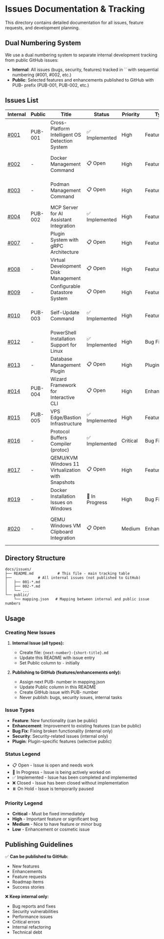 # Issues Documentation & Tracking

This directory contains detailed documentation for all issues, feature requests, and development planning.

## Dual Numbering System

We use a dual numbering system to separate internal development tracking from public GitHub issues:
- **Internal**: All issues (bugs, security, features) tracked in `` with sequential numbering (#001, #002, etc.)
- **Public**: Selected features and enhancements published to GitHub with PUB- prefix (PUB-001, PUB-002, etc.)

## Issues List

| Internal | Public | Title | Status | Priority | Type | Labels |
|----------|--------|-------|--------|----------|------|--------|
| [#001](001-cross-platform-os-detection.md) | PUB-001 | Cross-Platform Intelligent OS Detection System | ✅ Implemented | High | Feature | enhancement, cross-platform, powershell |
| [#002](002-docker-management-command.md) | - | Docker Management Command | 📋 Open | High | Feature | enhancement, docker, cross-platform |
| [#003](003-podman-management-command.md) | - | Podman Management Command | 📋 Open | High | Feature | enhancement, podman, cross-platform |
| [#004](004-mcp-server-ai-integration.md) | PUB-002 | MCP Server for AI Assistant Integration | ✅ Implemented | High | Feature | enhancement, mcp, ai-integration |
| [#007](007-plugin-system-grpc.md) | - | Plugin System with gRPC Architecture | 📋 Open | High | Feature | enhancement, plugin-system, grpc |
| [#008](008-virtual-development-disk.md) | - | Virtual Development Disk Management | 📋 Open | High | Feature | enhancement, virtual-disk, cross-platform |
| [#009](009-configurable-datastore.md) | - | Configurable Datastore System | 📋 Open | High | Feature | enhancement, datastore, enterprise |
| [#010](010-update.md) | PUB-003 | Self-Update Command | ✅ Implemented | High | Feature | enhancement, self-update, cross-platform |
| [#012](012-powershell-linux-installation.md) | - | PowerShell Installation Support for Linux | ✅ Implemented | High | Bug Fix | enhancement, powershell, linux |
| [#013](013-database-management-plugin.md) | - | Database Management Plugin | 📋 Open | High | Plugin | plugin, database, mcp |
| [#014](014-wizard-framework.md) | PUB-004 | Wizard Framework for Interactive CLI | 📋 Open | High | Enhancement | enhancement, cli, wizard, ux |
| [#015](015-vps-edge-bastion-infrastructure.md) | PUB-005 | VPS Edge/Bastion Infrastructure | ✅ Implemented | High | Feature | infrastructure, edge-computing |
| [#016](016-protoc-plugin-development-dependency.md) | - | Protocol Buffers Compiler (protoc) | ✅ Implemented | Critical | Bug Fix | critical, plugin-system, build |
| [#017](017-qemu-kvm-windows-virtualization.md) | - | QEMU/KVM Windows 11 Virtualization with Snapshots | 📋 Open | High | Feature | virtualization, qemu, kvm, windows, snapshot |
| [#019](019-docker-windows-install-issues.md) | - | Docker Installation Issues on Windows | 🔄 In Progress | High | Bug Fix | bug, docker, windows |
| [#020](020-qemu-windows-clipboard-integration.md) | - | QEMU Windows VM Clipboard Integration | 📋 Open | Medium | Enhancement | enhancement, qemu, windows, clipboard, spice |

## Directory Structure

```
docs/issues/
├── README.md           # This file - main tracking table
├──            # All internal issues (not published to GitHub)
│   ├── 001-*.md
│   ├── 002-*.md
│   └── ...
└── public/            
    └── mapping.json   # Mapping between internal and public issue numbers
```

## Usage

### Creating New Issues

1. **Internal Issue (all types):**
   - Create file: `{next-number}-{short-title}.md`
   - Update this README with issue entry
   - Set Public column to `-` initially

2. **Publishing to GitHub (features/enhancements only):**
   - Assign next PUB- number in mapping.json
   - Update Public column in this README
   - Create GitHub issue with PUB- number
   - Never publish: bugs, security issues, internal tasks

### Issue Types

- **Feature**: New functionality (can be public)
- **Enhancement**: Improvement to existing features (can be public)  
- **Bug Fix**: Fixing broken functionality (internal only)
- **Security**: Security-related issues (internal only)
- **Plugin**: Plugin-specific features (selective public)

### Status Legend

- 📋 Open - Issue is open and needs work
- 🔄 In Progress - Issue is being actively worked on  
- ✅ Implemented - Issue has been completed and implemented
- ❌ Closed - Issue has been closed without implementation
- ⏸️ On Hold - Issue is temporarily paused

### Priority Legend

- **Critical** - Must be fixed immediately
- **High** - Important feature or significant bug
- **Medium** - Nice to have feature or minor bug
- **Low** - Enhancement or cosmetic issue

## Publishing Guidelines

✅ **Can be published to GitHub:**
- New features
- Enhancements
- Feature requests
- Roadmap items
- Success stories

❌ **Keep internal only:**
- Bug reports and fixes
- Security vulnerabilities
- Performance issues
- Critical errors
- Internal refactoring
- Technical debt